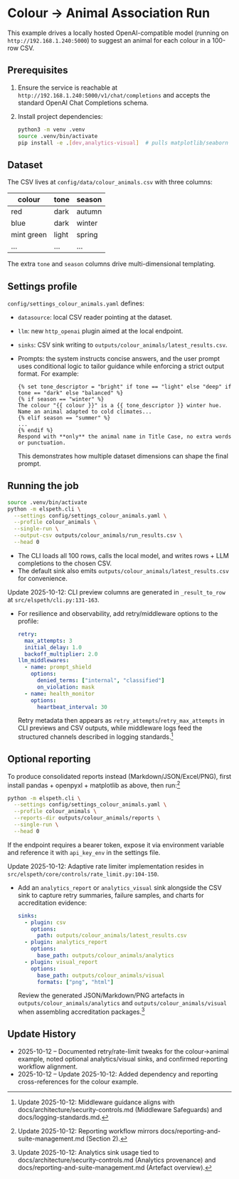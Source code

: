 # Colour → Animal Association Run

This example drives a locally hosted OpenAI-compatible model (running on `http://192.168.1.240:5000`) to suggest an animal for each colour in a 100-row CSV.

## Prerequisites

1. Ensure the service is reachable at `http://192.168.1.240:5000/v1/chat/completions` and accepts the standard OpenAI Chat Completions schema.
2. Install project dependencies:

   ```bash
   python3 -m venv .venv
   source .venv/bin/activate
   pip install -e .[dev,analytics-visual]  # pulls matplotlib/seaborn for visuals[^colour-visual-deps-2025-10-12]
   ```

## Dataset

The CSV lives at `config/data/colour_animals.csv` with three columns:

| colour        | tone   | season |
|---------------|--------|--------|
| red           | dark   | autumn |
| blue          | dark   | winter |
| mint green    | light  | spring |
| …             | …      | …      |

The extra `tone` and `season` columns drive multi-dimensional templating.

## Settings profile

`config/settings_colour_animals.yaml` defines:

- `datasource`: local CSV reader pointing at the dataset.
- `llm`: new `http_openai` plugin aimed at the local endpoint.
- `sinks`: CSV sink writing to `outputs/colour_animals/latest_results.csv`.
- Prompts: the system instructs concise answers, and the user prompt uses conditional logic to tailor guidance while enforcing a strict output format. For example:

  ```jinja2
  {% set tone_descriptor = "bright" if tone == "light" else "deep" if tone == "dark" else "balanced" %}
  {% if season == "winter" %}
  The colour "{{ colour }}" is a {{ tone_descriptor }} winter hue. Name an animal adapted to cold climates...
  {% elif season == "summer" %}
  ...
  {% endif %}
  Respond with **only** the animal name in Title Case, no extra words or punctuation.
  ```

  This demonstrates how multiple dataset dimensions can shape the final prompt.

## Running the job

```bash
source .venv/bin/activate
python -m elspeth.cli \
  --settings config/settings_colour_animals.yaml \
  --profile colour_animals \
  --single-run \
  --output-csv outputs/colour_animals/run_results.csv \
  --head 0
```

- The CLI loads all 100 rows, calls the local model, and writes rows + LLM completions to the chosen CSV.
- The default sink also emits `outputs/colour_animals/latest_results.csv` for convenience.
<!-- UPDATE 2025-10-12: To observe retry metadata, set `retry.max_attempts` within `config/settings_colour_animals.yaml`; CLI previews surface `retry_attempts` columns generated by `src/elspeth/cli.py:103`. -->
<!-- UPDATE 2025-10-12: CLI retry preview citation refresh -->
Update 2025-10-12: CLI preview columns are generated in `_result_to_row` at `src/elspeth/cli.py:131-163`.
<!-- END UPDATE -->
- For resilience and observability, add retry/middleware options to the profile:

  ```yaml
  retry:
    max_attempts: 3
    initial_delay: 1.0
    backoff_multiplier: 2.0
  llm_middlewares:
    - name: prompt_shield
      options:
        denied_terms: ["internal", "classified"]
        on_violation: mask
    - name: health_monitor
      options:
        heartbeat_interval: 30
  ```

  Retry metadata then appears as `retry_attempts`/`retry_max_attempts` in CLI previews and CSV outputs, while middleware logs feed the structured channels described in logging standards.[^colour-middleware-2025-10-12]

## Optional reporting

To produce consolidated reports instead (Markdown/JSON/Excel/PNG), first install pandas + openpyxl + matplotlib as above, then run:[^colour-reporting-2025-10-12]

```bash
python -m elspeth.cli \
  --settings config/settings_colour_animals.yaml \
  --profile colour_animals \
  --reports-dir outputs/colour_animals/reports \
  --single-run \
  --head 0
```

If the endpoint requires a bearer token, expose it via environment variable and reference it with `api_key_env` in the settings file.
<!-- UPDATE 2025-10-12: Consider adding a `rate_limiter` definition if the local gateway enforces quotas; the Azure-compatible `adaptive` limiter is available via `src/elspeth/core/controls/registry.py:45`. -->
<!-- UPDATE 2025-10-12: Adaptive limiter citation refresh -->
Update 2025-10-12: Adaptive rate limiter implementation resides in `src/elspeth/core/controls/rate_limit.py:104-150`.
<!-- END UPDATE -->
<!-- UPDATE 2025-10-12: Enable the `analytics_visual` sink (install via `pip install -e .[dev,analytics-visual]`) to generate PNG/HTML charts alongside CSV outputs when comparing colour responses. -->
- Add an `analytics_report` or `analytics_visual` sink alongside the CSV sink to capture retry summaries, failure samples, and charts for accreditation evidence:

  ```yaml
  sinks:
    - plugin: csv
      options:
        path: outputs/colour_animals/latest_results.csv
    - plugin: analytics_report
      options:
        base_path: outputs/colour_animals/analytics
    - plugin: visual_report
      options:
        base_path: outputs/colour_animals/visual
        formats: ["png", "html"]
  ```

  Review the generated JSON/Markdown/PNG artefacts in `outputs/colour_animals/analytics` and `outputs/colour_animals/visual` when assembling accreditation packages.[^colour-analytics-2025-10-12]

## Update History

- 2025-10-12 – Documented retry/rate-limit tweaks for the colour→animal example, noted optional analytics/visual sinks, and confirmed reporting workflow alignment.
- 2025-10-12 – Update 2025-10-12: Added dependency and reporting cross-references for the colour example.

[^colour-reporting-2025-10-12]: Update 2025-10-12: Reporting workflow mirrors docs/reporting-and-suite-management.md (Section 2).
[^colour-middleware-2025-10-12]: Update 2025-10-12: Middleware guidance aligns with docs/architecture/security-controls.md (Middleware Safeguards) and docs/logging-standards.md.
[^colour-analytics-2025-10-12]: Update 2025-10-12: Analytics sink usage tied to docs/architecture/security-controls.md (Analytics provenance) and docs/reporting-and-suite-management.md (Artefact overview).
